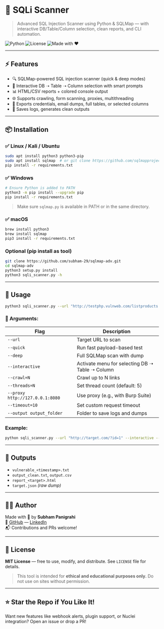 # 🔐 SQLi Scanner

> Advanced SQL Injection Scanner using Python & SQLMap — with interactive DB/Table/Column selection, clean reports, and CLI automation.

![Python](https://img.shields.io/badge/Python-3.6+-blue?logo=python)
![License](https://img.shields.io/github/license/subham-29/sqlmap-adv)
![Made with ❤️](https://img.shields.io/badge/Made%20by-Subham%20Panigrahi-green)

---

## ⚡ Features

- 🔍 SQLMap-powered SQL injection scanner (quick & deep modes)
- 🧠 Interactive DB ➝ Table ➝ Column selection with smart prompts
- 📊 HTML/CSV reports + colored console output
- 🌐 Supports crawling, form scanning, proxies, multithreading
- 🧪 Exports credentials, email dumps, full tables, or selected columns
- 🧾 Saves logs, generates clean outputs

---

## 📦 Installation

### ✅ Linux / Kali / Ubuntu
```bash
sudo apt install python3 python3-pip
sudo apt install sqlmap  # or git clone https://github.com/sqlmapproject/sqlmap
pip install -r requirements.txt
```

### ✅ Windows
```bash
# Ensure Python is added to PATH
python3 -m pip install --upgrade pip
pip install -r requirements.txt
```

> Make sure `sqlmap.py` is available in PATH or in the same directory.

### ✅ macOS
```bash
brew install python3
brew install sqlmap
pip3 install -r requirements.txt
```

### Optional (pip install as tool)
```bash
git clone https://github.com/subham-29/sqlmap-adv.git
cd sqlmap-adv
python3 setup.py install
python3 sqli_scanner.py -h
```
---

## 🚀 Usage

```bash
python3 sqli_scanner.py --url "http://testphp.vulnweb.com/listproducts.php?cat=1"
```

### 🔧 Arguments:
| Flag | Description |
|------|-------------|
| `--url` | Target URL to scan |
| `--quick` | Run fast payload-based test |
| `--deep` | Full SQLMap scan with dump |
| `--interactive` | Activate menu for selecting DB ➝ Table ➝ Column |
| `--crawl=N` | Crawl up to N links |       
| `--threads=N` | Set thread count (default: 5) |
| `--proxy http://127.0.0.1:8080` | Use proxy (e.g., with Burp Suite) |
| `--timeout=10` | Set custom request timeout |
| `--output output_folder` | Folder to save logs and dumps |

### Example:
```bash
python sqli_scanner.py --url "http://target.com/?id=1" --interactive --deep --proxy http://127.0.0.1:8080
```

---

## 📁 Outputs

- `vulnerable_<timestamp>.txt`
- `output_clean.txt`, `output.csv`
- `report_<target>.html`
- `target.json` *(raw dump)*

---

## 👨‍💻 Author

Made with 💚 by **Subham Panigrahi**  
🔗 [GitHub](https://github.com/subham-29) — [LinkedIn](https://www.linkedin.com/in/subham-panigrahi-495804322/)  
📬 Contributions and PRs welcome!

---

## 📜 License

**MIT License** — free to use, modify, and distribute. See `LICENSE` file for details.

> This tool is intended for **ethical and educational purposes only.** Do not use on sites without permission.

---

## ⭐ Star the Repo if You Like It!

Want new features like webhook alerts, plugin support, or Nuclei integration? Open an issue or drop a PR!
